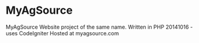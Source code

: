 MyAgSource
==========

MyAgSource
Website project of the same name.
Written in PHP
20141016 - uses CodeIgniter
Hosted at myagsource.com
